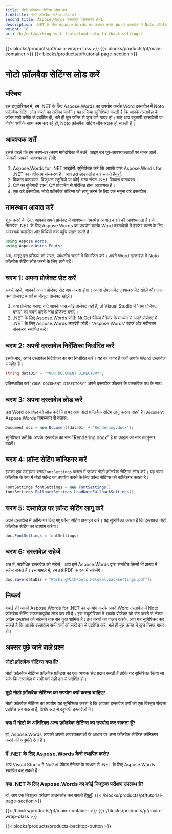```yaml
---
title: नोटो फ़ॉलबैक सेटिंग्स लोड करें
linktitle: नोटो फ़ॉलबैक सेटिंग्स लोड करें
second_title: Aspose.Words दस्तावेज़ प्रसंस्करण API
description: .NET के लिए Aspose.Words का उपयोग करके Word दस्तावेज़ में Noto फ़ॉलबैक सेटिंग लोड करना सीखें। सभी वर्णों को सही ढंग से प्रदर्शित करने के लिए हमारे चरण-दर-चरण मार्गदर्शिका का पालन करें।
weight: 10
url: /hi/net/working-with-fonts/load-noto-fallback-settings/
---
```


{{< blocks/products/pf/main-wrap-class >}}
{{< blocks/products/pf/main-container >}}
{{< blocks/products/pf/tutorial-page-section >}}

# नोटो फ़ॉलबैक सेटिंग्स लोड करें

## परिचय

इस ट्यूटोरियल में, हम .NET के लिए Aspose.Words का उपयोग करके Word दस्तावेज़ में Noto फ़ॉलबैक सेटिंग लोड करने का तरीका जानेंगे। यह प्रक्रिया सुनिश्चित करती है कि आपके दस्तावेज़ के फ़ॉन्ट सही तरीके से प्रदर्शित हों, भले ही मूल फ़ॉन्ट से कुछ वर्ण गायब हों। चाहे आप बहुभाषी दस्तावेज़ों या विशेष वर्णों के साथ काम कर रहे हों, Noto फ़ॉलबैक सेटिंग जीवनरक्षक हो सकती है।

## आवश्यक शर्तें

इससे पहले कि हम चरण-दर-चरण मार्गदर्शिका में उतरें, आइए उन पूर्व-आवश्यकताओं पर नजर डालें जिनकी आपको आवश्यकता होगी:

1.  Aspose.Words for .NET लाइब्रेरी: सुनिश्चित करें कि आपके पास Aspose.Words for .NET का नवीनतम संस्करण है। आप इसे डाउनलोड कर सकते हैं[यहाँ](https://releases.aspose.com/words/net/).
2. विकास वातावरण: विजुअल स्टूडियो या कोई अन्य संगत .NET विकास वातावरण।
3. C# का बुनियादी ज्ञान: C# प्रोग्रामिंग से परिचित होना आवश्यक है।
4. एक वर्ड दस्तावेज़: नोटो फ़ॉलबैक सेटिंग्स को लागू करने के लिए एक नमूना वर्ड दस्तावेज़।

## नामस्थान आयात करें

शुरू करने के लिए, आपको अपने प्रोजेक्ट में आवश्यक नेमस्पेस आयात करने की आवश्यकता है। ये नेमस्पेस .NET के लिए Aspose.Words का उपयोग करके Word दस्तावेज़ों में हेरफेर करने के लिए आवश्यक क्लासेस और विधियों तक पहुँच प्रदान करते हैं।

```csharp
using Aspose.Words;
using Aspose.Words.Fonts;
```

अब, आइए इस प्रक्रिया को सरल, प्रबंधनीय चरणों में विभाजित करें। अपने Word दस्तावेज़ में Noto फ़ॉलबैक सेटिंग लोड करने के लिए आगे बढ़ें।

## चरण 1: अपना प्रोजेक्ट सेट करें

सबसे पहले, आपको अपना प्रोजेक्ट सेट अप करना होगा। अपना डेवलपमेंट एनवायरनमेंट खोलें और एक नया प्रोजेक्ट बनाएँ या मौजूदा प्रोजेक्ट खोलें।

1. नया प्रोजेक्ट बनाएं: यदि आपके पास कोई प्रोजेक्ट नहीं है, तो Visual Studio में 'नया प्रोजेक्ट बनाएं' का चयन करके नया प्रोजेक्ट बनाएं।
2. .NET के लिए Aspose.Words जोड़ें: NuGet पैकेज मैनेजर के माध्यम से अपने प्रोजेक्ट में .NET के लिए Aspose.Words लाइब्रेरी जोड़ें। 'Aspose.Words' खोजें और नवीनतम संस्करण स्थापित करें।

## चरण 2: अपनी दस्तावेज़ निर्देशिका निर्धारित करें

इसके बाद, अपने दस्तावेज़ निर्देशिका का पथ निर्धारित करें। यह वह जगह है जहाँ आपके Word दस्तावेज़ संग्रहीत हैं।

```csharp
string dataDir = "YOUR DOCUMENT DIRECTORY";
```

 प्रतिस्थापित करें`"YOUR DOCUMENT DIRECTORY"` अपने दस्तावेज़ फ़ोल्डर के वास्तविक पथ के साथ.

## चरण 3: अपना दस्तावेज़ लोड करें

उस Word दस्तावेज़ को लोड करें जिस पर आप नोटो फ़ॉलबैक सेटिंग लागू करना चाहते हैं।`Document` Aspose.Words नामस्थान से क्लास.

```csharp
Document doc = new Document(dataDir + "Rendering.docx");
```

सुनिश्चित करें कि आपके दस्तावेज़ का नाम "Rendering.docx" है या फ़ाइल का नाम तदनुसार बदलें।

## चरण 4: फ़ॉन्ट सेटिंग कॉन्फ़िगर करें

 इसका एक उदाहरण बनाएं`FontSettings` क्लास में जाकर नोटो फ़ॉलबैक सेटिंग्स लोड करें। यह चरण फ़ॉलबैक के रूप में नोटो फ़ॉन्ट का उपयोग करने के लिए फ़ॉन्ट सेटिंग्स को कॉन्फ़िगर करता है।

```csharp
FontSettings fontSettings = new FontSettings();
fontSettings.FallbackSettings.LoadNotoFallbackSettings();
```

## चरण 5: दस्तावेज़ पर फ़ॉन्ट सेटिंग लागू करें

अपने दस्तावेज़ में कॉन्फ़िगर किए गए फ़ॉन्ट सेटिंग असाइन करें। यह सुनिश्चित करता है कि दस्तावेज़ नोटो फ़ॉलबैक सेटिंग का उपयोग करेगा।

```csharp
doc.FontSettings = fontSettings;
```

## चरण 6: दस्तावेज़ सहेजें

अंत में, संशोधित दस्तावेज़ को सहेजें। आप इसे Aspose.Words द्वारा समर्थित किसी भी प्रारूप में सहेज सकते हैं। इस मामले में, हम इसे PDF के रूप में सहेजेंगे।

```csharp
doc.Save(dataDir + "WorkingWithFonts.NotoFallbackSettings.pdf");
```

## निष्कर्ष

बधाई हो! आपने Aspose.Words for .NET का उपयोग करके अपने Word दस्तावेज़ में Noto फ़ॉलबैक सेटिंग सफलतापूर्वक लोड कर ली है। इस ट्यूटोरियल में आपके प्रोजेक्ट को सेट करने से लेकर अंतिम दस्तावेज़ को सहेजने तक सब कुछ शामिल है। इन चरणों का पालन करके, आप यह सुनिश्चित कर सकते हैं कि आपके दस्तावेज़ सभी वर्णों को सही ढंग से प्रदर्शित करें, भले ही मूल फ़ॉन्ट में कुछ ग्लिफ़ गायब हों।

## अक्सर पूछे जाने वाले प्रश्न

### नोटो फ़ॉलबैक सेटिंग्स क्या हैं?
नोटो फ़ॉलबैक सेटिंग्स फ़ॉलबैक फ़ॉन्ट्स का एक व्यापक सेट प्रदान करती हैं ताकि यह सुनिश्चित किया जा सके कि दस्तावेज़ में सभी वर्ण सही ढंग से प्रदर्शित हों।

### मुझे नोटो फ़ॉलबैक सेटिंग्स का उपयोग क्यों करना चाहिए?
नोटो फ़ॉलबैक सेटिंग्स का उपयोग यह सुनिश्चित करता है कि आपका दस्तावेज़ वर्णों की एक विस्तृत श्रृंखला प्रदर्शित कर सकता है, विशेष रूप से बहुभाषी दस्तावेज़ों में।

### क्या मैं नोटो के अतिरिक्त अन्य फ़ॉलबैक सेटिंग्स का उपयोग कर सकता हूँ?
हां, Aspose.Words आपको अपनी आवश्यकताओं के आधार पर अन्य फ़ॉलबैक सेटिंग्स कॉन्फ़िगर करने की अनुमति देता है।

### मैं .NET के लिए Aspose.Words कैसे स्थापित करूं?
आप Visual Studio में NuGet पैकेज मैनेजर के माध्यम से .NET के लिए Aspose.Words स्थापित कर सकते हैं।

### क्या .NET के लिए Aspose.Words का कोई निःशुल्क परीक्षण उपलब्ध है?
 हां, आप एक निःशुल्क परीक्षण डाउनलोड कर सकते हैं[यहाँ](https://releases.aspose.com/).
{{< /blocks/products/pf/tutorial-page-section >}}

{{< /blocks/products/pf/main-container >}}
{{< /blocks/products/pf/main-wrap-class >}}

{{< blocks/products/products-backtop-button >}}
